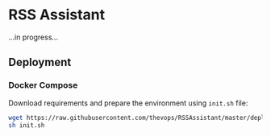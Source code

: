 # RSS Assistant

...in progress...


## Deployment

### Docker Compose

Download requirements and prepare the environment using `init.sh` file:

```sh
wget https://raw.githubusercontent.com/thevops/RSSAssistant/master/deployment/docker-compose/init.sh
sh init.sh
```
